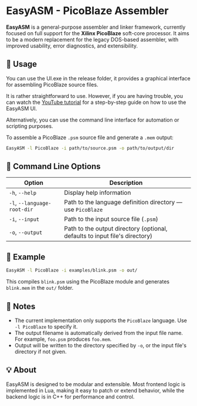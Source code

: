 # EasyASM - PicoBlaze Assembler

**EasyASM** is a general-purpose assembler and linker framework, currently focused on full support for the **Xilinx PicoBlaze** soft-core processor. It aims to be a modern replacement for the legacy DOS-based assembler, with improved usability, error diagnostics, and extensibility.

## 🔧 Usage
You can use the UI.exe in the release folder, it provides a graphical interface for assembling PicoBlaze source files.

It is rather straightforward to use. However, if you are having trouble, you can watch the [YouTube tutorial](https://www.youtube.com/watch?v=example) for a step-by-step guide on how to use the EasyASM UI.

Alternatively, you can use the command line interface for automation or scripting purposes.

To assemble a PicoBlaze `.psm` source file and generate a `.mem` output:

```bash
EasyASM -l PicoBlaze -i path/to/source.psm -o path/to/output/dir
```

## 🧾 Command Line Options

| Option                       | Description                                                                 |
|-----------------------------|-----------------------------------------------------------------------------|
| `-h`, `--help`              | Display help information                                                    |
| `-l`, `--language-root-dir` | Path to the language definition directory — use `PicoBlaze`                 |
| `-i`, `--input`             | Path to the input source file (`.psm`)                                      |
| `-o`, `--output`            | Path to the output directory (optional, defaults to input file's directory) |

## 🧪 Example

```bash
EasyASM -l PicoBlaze -i examples/blink.psm -o out/
```

This compiles `blink.psm` using the PicoBlaze module and generates `blink.mem` in the `out/` folder.

## 📘 Notes

- The current implementation only supports the `PicoBlaze` language. Use `-l PicoBlaze` to specify it.
- The output filename is automatically derived from the input file name. For example, `foo.psm` produces `foo.mem`.
- Output will be written to the directory specified by `-o`, or the input file's directory if not given.

## 💡 About

EasyASM is designed to be modular and extensible. Most frontend logic is implemented in Lua, making it easy to patch or extend behavior, while the backend logic is in C++ for performance and control.